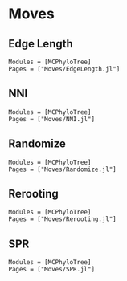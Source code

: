 # Moves

## Edge Length

```@autodocs
Modules = [MCPhyloTree]
Pages = ["Moves/EdgeLength.jl"]
```

## NNI

```@autodocs
Modules = [MCPhyloTree]
Pages = ["Moves/NNI.jl"]
```

## Randomize

```@autodocs
Modules = [MCPhyloTree]
Pages = ["Moves/Randomize.jl"]
```

## Rerooting

```@autodocs
Modules = [MCPhyloTree]
Pages = ["Moves/Rerooting.jl"]
```

## SPR

```@autodocs
Modules = [MCPhyloTree]
Pages = ["Moves/SPR.jl"]
```